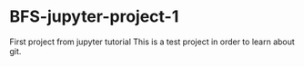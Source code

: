 # BFS-jupyter-project-1
First project from jupyter tutorial
This is a test project in order to learn about git.
